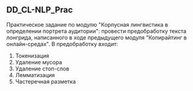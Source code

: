 ## DD_CL-NLP_Prac

Практическое задание по модулю "Корпусная лингвистика в определении портрета аудитории": провести предобработку текста лонгрида, написанного в ходе предыдущего модуля "Копирайтинг в онлайн-средах". В предобработку входит:

1. Токенизация
2. Удаление мусора
3. Удаление стоп-слов
4. Лемматизация
5. Частеречная разметка
